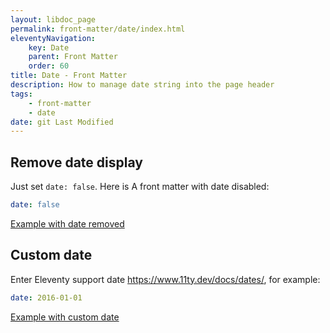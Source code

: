 ```yaml
---
layout: libdoc_page
permalink: front-matter/date/index.html
eleventyNavigation:
    key: Date
    parent: Front Matter
    order: 60
title: Date - Front Matter
description: How to manage date string into the page header
tags:
    - front-matter
    - date
date: git Last Modified
---
```


## Remove date display

Just set `date: false`. Here is A front matter with date disabled:

```yaml
date: false
```

[Example with date removed](/content/front-matter/examples/date-disabled.md)

## Custom date

Enter Eleventy support date <https://www.11ty.dev/docs/dates/>, for example:

```yaml
date: 2016-01-01
```

[Example with custom date](/content/front-matter/examples/date-custom.md)

